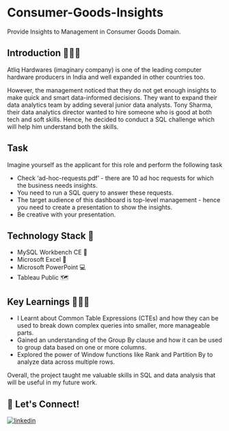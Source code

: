 # Consumer-Goods-Insights
Provide Insights to Management in Consumer Goods Domain.

## Introduction 🙋🏻‍♂️

Atliq Hardwares (imaginary company) is one of the leading computer hardware producers in India and well expanded in other countries too.

However, the management noticed that they do not get enough insights to make quick and smart data-informed decisions. They want to expand their data analytics team by adding several junior data analysts. Tony Sharma, their data analytics director wanted to hire someone who is good at both tech and soft skills. Hence, he decided to conduct a SQL challenge which will help him understand both the skills.

## Task  

Imagine yourself as the applicant for this role and perform the following task

* Check ‘ad-hoc-requests.pdf’ - there are 10 ad hoc requests for which the business needs insights.
* You need to run a SQL query to answer these requests. 
* The target audience of this dashboard is top-level management - hence you need to create a presentation to show the insights.
* Be creative with your presentation.

## Technology Stack 🔧
* MySQL Workbench CE 🐬
* Microsoft Excel 📝
* Microsoft PowerPoint 💻
* Tableau Public 🗺

## Key Learnings 👨🏻‍🎓

- I Learnt about Common Table Expressions (CTEs) and how they can be used to break down complex queries into smaller, more manageable parts.
- Gained an understanding of the Group By clause and how it can be used to group data based on one or more columns.
- Explored the power of Window functions like Rank and Partition By to analyze data across multiple rows.

Overall, the project taught me valuable skills in SQL and data analysis that will be useful in my future work.

## 🔗 Let's Connect!
[![linkedin](https://img.shields.io/badge/linkedin-0A66C2?style=for-the-badge&logo=linkedin&logoColor=white)](https://www.linkedin.com/in/devarshi-choudhury-367aa11b0/)
